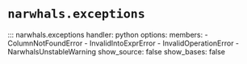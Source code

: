 # `narwhals.exceptions`

::: narwhals.exceptions
    handler: python
    options:
      members:
        - ColumnNotFoundError
        - InvalidIntoExprError
        - InvalidOperationError
        - NarwhalsUnstableWarning
      show_source: false
      show_bases: false

